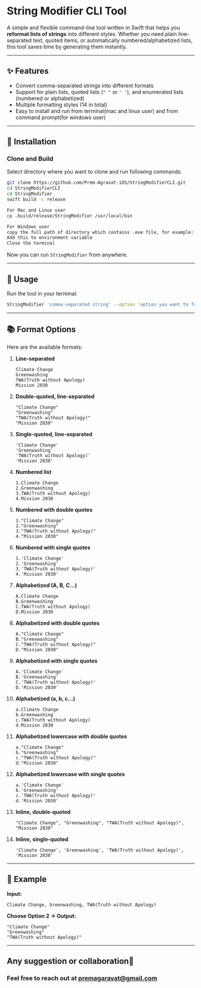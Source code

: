 # String Modifier CLI Tool

A simple and flexible command-line tool written in Swift that helps you **reformat lists of strings** into different styles.
Whether you need plain line-separated text, quoted items, or automatically numbered/alphabetized lists, this tool saves time by generating them instantly.

---

## ✨ Features

* Convert comma-separated strings into different formats
* Support for plain lists, quoted lists (`" "` or `' '`), and enumerated lists (numbered or alphabetized)
* Multiple formatting styles (14 in total)
* Easy to install and run from terminal(mac and linux user) and from command prompt(for windows user)

---

## 🔧 Installation

### Clone and Build

Select directory where you want to clone and run following commands.

```bash
git clone https://github.com/Prem-Agravat-iOS/StringModifierCLI.git
cd StringModifierCLI
cd StringModifier
swift build -c release

For Mac and Linux user
cp .build/release/StringModifier /usr/local/bin

For Windows user
copy the full path of directory which contains .exe file, for example: D:\StringModifierCLI\StringModifier\.build\release
Add this to environment variable
Close the terminal
```

Now you can run `StringModifier` from anywhere.

---

## 🚀 Usage

Run the tool in your terminal:

```bash
StringModifier 'comma-separated string' --option 'option you want to format'
```

---

## 📚 Format Options

Here are the available formats:

1. **Line-separated**

   ```
   Climate Change
   Greenwashing
   TWA(Truth without Apology)
   Mission 2030
   ```

2. **Double-quoted, line-separated**

   ```
   "Climate Change"
   "Greenwashing"
   "TWA(Truth without Apology)"
   "Mission 2030"
   ```

3. **Single-quoted, line-separated**

   ```
   'Climate Change'
   'Greenwashing'
   'TWA(Truth without Apology)'
   'Mission 2030'
   ```

4. **Numbered list**

   ```
   1.Climate Change
   2.Greenwashing
   3.TWA(Truth without Apology)
   4.Mission 2030
   ```

5. **Numbered with double quotes**

   ```
   1."Climate Change"
   2."Greenwashing"
   3."TWA(Truth without Apology)"
   4."Mission 2030"
   ```

6. **Numbered with single quotes**

   ```
   1.'Climate Change'
   2.'Greenwashing'
   3.'TWA(Truth without Apology)'
   4.'Mission 2030'
   ```

7. **Alphabetized (A, B, C...)**

   ```
   A.Climate Change
   B.Greenwashing
   C.TWA(Truth without Apology)
   D.Mission 2030
   ```

8. **Alphabetized with double quotes**

   ```
   A."Climate Change"
   B."Greenwashing"
   C."TWA(Truth without Apology)"
   D."Mission 2030"
   ```

9. **Alphabetized with single quotes**

   ```
   A.'Climate Change'
   B.'Greenwashing'
   C.'TWA(Truth without Apology)'
   D.'Mission 2030'
   ```

10. **Alphabetized (a, b, c...)**

     ```
     a.Climate Change
     b.Greenwashing
     c.TWA(Truth without Apology)
     d.Mission 2030
     ```

11.  **Alphabetized lowercase with double quotes**

     ```
     a."Climate Change"
     b."Greenwashing"
     c."TWA(Truth without Apology)"
     d."Mission 2030"
     ```

12.  **Alphabetized lowercase with single quotes**

     ```
     a.'Climate Change'
     b.'Greenwashing'
     c.'TWA(Truth without Apology)'
     d.'Mission 2030'
     ```

13.  **Inline, double-quoted**

     ```
     "Climate Change", "Greenwashing", "TWA(Truth without Apology)", "Mission 2030"
     ```

14.  **Inline, single-quoted**

     ```
     'Climate Change', 'Greenwashing', 'TWA(Truth without Apology)', 'Mission 2030'
     ```

---

## 📝 Example

**Input:**

```
Climate Change, Greenwashing, TWA(Truth without Apology)
```

**Choose Option 2 → Output:**

```
"Climate Change"
"Greenwashing"
"TWA(Truth without Apology)"
```

---

## Any suggestion or collaboration🤝
### Feel free to reach out at **premagaravat@gmail.com**

